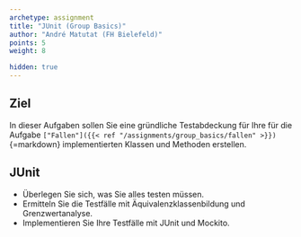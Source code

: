 ```yaml
---
archetype: assignment
title: "JUnit (Group Basics)"
author: "André Matutat (FH Bielefeld)"
points: 5
weight: 8

hidden: true
---
```


## Ziel

In dieser Aufgaben sollen Sie eine gründliche Testabdeckung für Ihre für die Aufgabe `["Fallen"]({{< ref "/assignments/group_basics/fallen" >}})`{=markdown} implementierten Klassen und Methoden erstellen.

## JUnit

- Überlegen Sie sich, was Sie alles testen müssen.
- Ermitteln Sie die Testfälle mit Äquivalenzklassenbildung und Grenzwertanalyse.
- Implementieren Sie Ihre Testfälle mit JUnit und Mockito.
